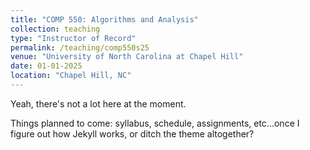 ```yaml
---
title: "COMP 550: Algorithms and Analysis"
collection: teaching
type: "Instructor of Record"
permalink: /teaching/comp550s25
venue: "University of North Carolina at Chapel Hill"
date: 01-01-2025
location: "Chapel Hill, NC"
---
```


Yeah, there's not a lot here at the moment.

Things planned to come: syllabus, schedule, assignments, etc...once I figure out how Jekyll works, or ditch the theme altogether?